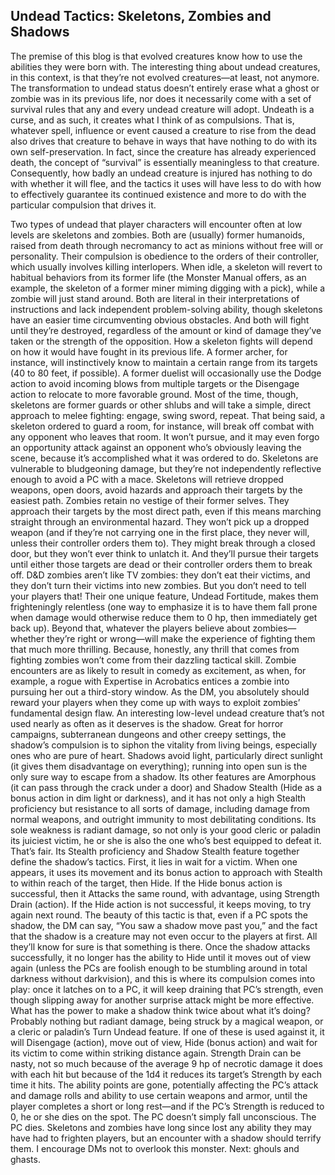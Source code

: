 ## Undead Tactics: Skeletons, Zombies and Shadows

The premise of this blog is that evolved creatures know how to use the abilities they were born with. The interesting thing about undead creatures, in this context, is that they’re not evolved creatures—at least, not anymore. The transformation to undead status doesn’t entirely erase what a ghost or zombie was in its previous life, nor does it necessarily come with a set of survival rules that any and every undead creature will adopt. Undeath is a curse, and as such, it creates what I think of as compulsions. That is, whatever spell, influence or event caused a creature to rise from the dead also drives that creature to behave in ways that have nothing to do with its own self-preservation. In fact, since the creature has already experienced death, the concept of “survival” is essentially meaningless to that creature. Consequently, how badly an undead creature is injured has nothing to do with whether it will flee, and the tactics it uses will have less to do with how to effectively guarantee its continued existence and more to do with the particular compulsion that drives it.

Two types of undead that player characters will encounter often at low levels are skeletons and zombies. Both are (usually) former humanoids, raised from death through necromancy to act as minions without free will or personality. Their compulsion is obedience to the orders of their controller, which usually involves killing interlopers. When idle, a skeleton will revert to habitual behaviors from its former life (the Monster Manual offers, as an example, the skeleton of a former miner miming digging with a pick), while a zombie will just stand around. Both are literal in their interpretations of instructions and lack independent problem-solving ability, though skeletons have an easier time circumventing obvious obstacles. And both will fight until they’re destroyed, regardless of the amount or kind of damage they’ve taken or the strength of the opposition.
How a skeleton fights will depend on how it would have fought in its previous life. A former archer, for instance, will instinctively know to maintain a certain range from its targets (40 to 80 feet, if possible). A former duelist will occasionally use the Dodge action to avoid incoming blows from multiple targets or the Disengage action to relocate to more favorable ground. Most of the time, though, skeletons are former guards or other shlubs and will take a simple, direct approach to melee fighting: engage, swing sword, repeat. That being said, a skeleton ordered to guard a room, for instance, will break off combat with any opponent who leaves that room. It won’t pursue, and it may even forgo an opportunity attack against an opponent who’s obviously leaving the scene, because it’s accomplished what it was ordered to do. Skeletons are vulnerable to bludgeoning damage, but they’re not independently reflective enough to avoid a PC with a mace. Skeletons will retrieve dropped weapons, open doors, avoid hazards and approach their targets by the easiest path.
Zombies retain no vestige of their former selves. They approach their targets by the most direct path, even if this means marching straight through an environmental hazard. They won’t pick up a dropped weapon (and if they’re not carrying one in the first place, they never will, unless their controller orders them to). They might break through a closed door, but they won’t ever think to unlatch it. And they’ll pursue their targets until either those targets are dead or their controller orders them to break off.
D&D zombies aren’t like TV zombies: they don’t eat their victims, and they don’t turn their victims into new zombies. But you don’t need to tell your players that! Their one unique feature, Undead Fortitude, makes them frighteningly relentless (one way to emphasize it is to have them fall prone when damage would otherwise reduce them to 0 hp, then immediately get back up). Beyond that, whatever the players believe about zombies—whether they’re right or wrong—will make the experience of fighting them that much more thrilling. Because, honestly, any thrill that comes from fighting zombies won’t come from their dazzling tactical skill. Zombie encounters are as likely to result in comedy as excitement, as when, for example, a rogue with Expertise in Acrobatics entices a zombie into pursuing her out a third-story window. As the DM, you absolutely should reward your players when they come up with ways to exploit zombies’ fundamental design flaw.
An interesting low-level undead creature that’s not used nearly as often as it deserves is the shadow. Great for horror campaigns, subterranean dungeons and other creepy settings, the shadow’s compulsion is to siphon the vitality from living beings, especially ones who are pure of heart. Shadows avoid light, particularly direct sunlight (it gives them disadvantage on everything); running into open sun is the only sure way to escape from a shadow. Its other features are Amorphous (it can pass through the crack under a door) and Shadow Stealth (Hide as a bonus action in dim light or darkness), and it has not only a high Stealth proficiency but resistance to all sorts of damage, including damage from normal weapons, and outright immunity to most debilitating conditions. Its sole weakness is radiant damage, so not only is your good cleric or paladin its juiciest victim, he or she is also the one who’s best equipped to defeat it. That’s fair.
Its Stealth proficiency and Shadow Stealth feature together define the shadow’s tactics. First, it lies in wait for a victim. When one appears, it uses its movement and its bonus action to approach with Stealth to within reach of the target, then Hide. If the Hide bonus action is successful, then it Attacks the same round, with advantage, using Strength Drain (action). If the Hide action is not successful, it keeps moving, to try again next round. The beauty of this tactic is that, even if a PC spots the shadow, the DM can say, “You saw a shadow move past you,” and the fact that the shadow is a creature may not even occur to the players at first. All they’ll know for sure is that something is there.
Once the shadow attacks successfully, it no longer has the ability to Hide until it moves out of view again (unless the PCs are foolish enough to be stumbling around in total darkness without darkvision), and this is where its compulsion comes into play: once it latches on to a PC, it will keep draining that PC’s strength, even though slipping away for another surprise attack might be more effective. What has the power to make a shadow think twice about what it’s doing? Probably nothing but radiant damage, being struck by a magical weapon, or a cleric or paladin’s Turn Undead feature. If one of these is used against it, it will Disengage (action), move out of view, Hide (bonus action) and wait for its victim to come within striking distance again.
Strength Drain can be nasty, not so much because of the average 9 hp of necrotic damage it does with each hit but because of the 1d4 it reduces its target’s Strength by each time it hits. The ability points are gone, potentially affecting the PC’s attack and damage rolls and ability to use certain weapons and armor, until the player completes a short or long rest—and if the PC’s Strength is reduced to 0, he or she dies on the spot. The PC doesn’t simply fall unconscious. The PC dies. Skeletons and zombies have long since lost any ability they may have had to frighten players, but an encounter with a shadow should terrify them. I encourage DMs not to overlook this monster.
Next: ghouls and ghasts.
